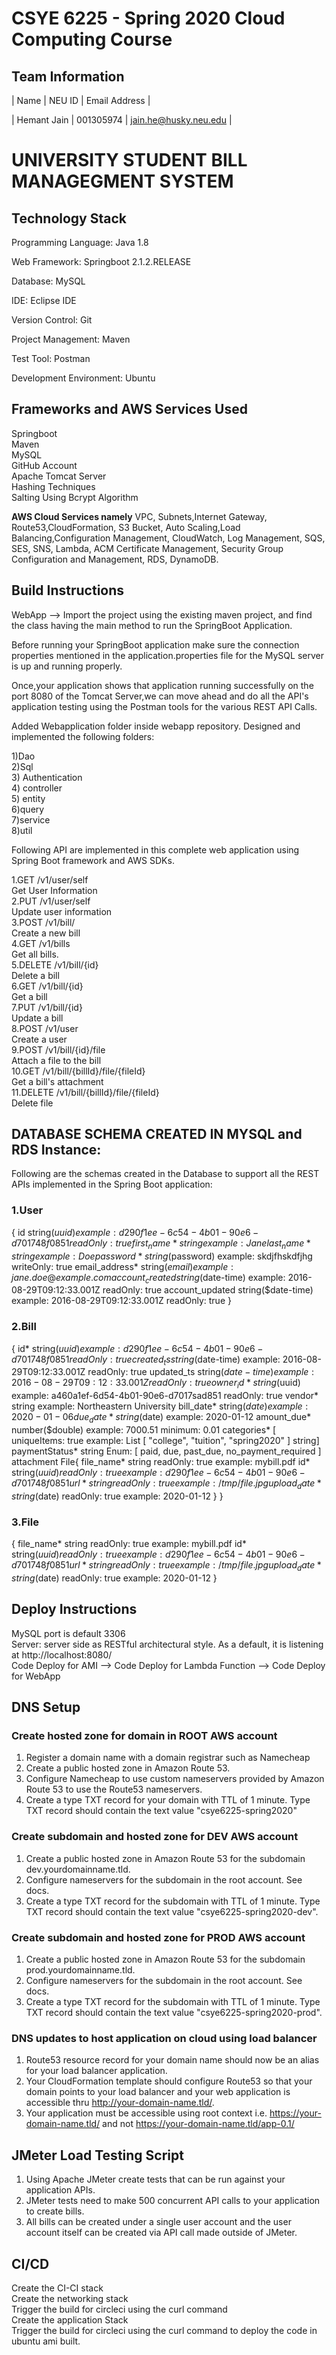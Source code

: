 
# CSYE 6225 - Spring 2020 Cloud Computing Course
## Team Information

| Name        | NEU ID    | Email Address           |

| Hemant Jain  | 001305974 | jain.he@husky.neu.edu  |
# UNIVERSITY STUDENT BILL MANAGEGMENT SYSTEM

## Technology Stack

Programming Language: Java 1.8

Web Framework: Springboot 2.1.2.RELEASE

Database: MySQL

IDE: Eclipse IDE

Version Control: Git

Project Management: Maven

Test Tool: Postman

Development Environment: Ubuntu

## Frameworks and AWS Services Used
Springboot<br/> 
Maven<br/> 
MySQL<br/> 
GitHub Account<br/> 
Apache Tomcat Server<br/> 
Hashing Techniques<br/> 
Salting Using Bcrypt Algorithm<br/> 

**AWS Cloud Services namely**
VPC, Subnets,Internet Gateway, Route53,CloudFormation, S3 Bucket, Auto Scaling,Load Balancing,Configuration Management, CloudWatch, Log Management, SQS, SES, SNS, Lambda, ACM Certificate Management, Security Group Configuration and Management, RDS, DynamoDB.

## Build Instructions
WebApp --> Import the project using the existing maven project, and find the class having the main method to run the SpringBoot Application.<br/>

Before running your SpringBoot application make sure the connection properties mentioned in the application.properties file for the MySQL server is up and running properly.<br/>

Once,your application shows that application running successfully on the port 8080 of the Tomcat Server,we can move ahead and do all the API's application testing using the Postman tools for the various REST API Calls.<br/>

Added Webapplication folder inside webapp repository. Designed and implemented the following folders:<br/>

1)Dao<br/> 
2)Sql<br/> 
3) Authentication<br/> 
4) controller<br/> 
5) entity<br/> 
6)query<br/>
7)service<br/> 
8)util<br/>

Following API are implemented in this complete web application using Spring Boot framework and AWS SDKs.<br/>

1.GET /v1/user/self<br/>
  Get User Information<br/>
2.PUT /v1/user/self <br/> 
  Update user information<br/>
3.POST /v1/bill/  <br/>
  Create a new bill<br/>
4.GET /v1/bills  <br/>
  Get all bills.<br/>
5.DELETE /v1/bill/{id}  <br/>
  Delete a bill<br/>
6.GET /v1/bill/{id}     <br/>
  Get a bill<br/>
7.PUT /v1/bill/{id} <br/>
  Update a bill <br/>
8.POST /v1/user   <br/>
  Create a user<br/>
9.POST /v1/bill/{id}/file  <br/>
  Attach a file to the bill <br/>
10.GET /v1/bill/{billId}/file/{fileId}  <br/>
   Get a bill's attachment<br/>
11.DELETE /v1/bill/{billId}/file/{fileId} <br/>
   Delete file <br/>

## DATABASE SCHEMA CREATED IN MYSQL and RDS Instance:
   Following are the schemas created in the Database to support all the REST APIs implemented in the Spring Boot application:

### 1.User
{
id	string($uuid)
example: d290f1ee-6c54-4b01-90e6-d701748f0851
readOnly: true
first_name*	string
example: Jane
last_name*	string
example: Doe
password*	string($password)
example: skdjfhskdfjhg
writeOnly: true
email_address*	string($email)
example: jane.doe@example.com
account_created	string($date-time)
example: 2016-08-29T09:12:33.001Z
readOnly: true
account_updated	string($date-time)
example: 2016-08-29T09:12:33.001Z
readOnly: true
}


### 2.Bill
{
id*	string($uuid)
example: d290f1ee-6c54-4b01-90e6-d701748f0851
readOnly: true
created_ts	string($date-time)
example: 2016-08-29T09:12:33.001Z
readOnly: true
updated_ts	string($date-time)
example: 2016-08-29T09:12:33.001Z
readOnly: true
owner_id*	string($uuid)
example: a460a1ef-6d54-4b01-90e6-d7017sad851
readOnly: true
vendor*	string
example: Northeastern University
bill_date*	string($date)
example: 2020-01-06
due_date*	string($date)
example: 2020-01-12
amount_due*	number($double)
example: 7000.51
minimum: 0.01
categories*	[
              uniqueItems: true
              example: List [ "college", "tuition", "spring2020" ]
string]
paymentStatus*	string
Enum:
     [ paid, due, past_due, no_payment_required ]
attachment	File{
              file_name*	string
              readOnly: true
              example: mybill.pdf
              id*	string($uuid)
              readOnly: true
              example: d290f1ee-6c54-4b01-90e6-d701748f0851
              url*	string
              readOnly: true
              example: /tmp/file.jpg
              upload_date*	string($date)
              readOnly: true
              example: 2020-01-12
}
}

### 3.File
{
file_name*	string
readOnly: true
example: mybill.pdf
id*	string($uuid)
readOnly: true
example: d290f1ee-6c54-4b01-90e6-d701748f0851
url*	string
readOnly: true
example: /tmp/file.jpg
upload_date*	string($date)
readOnly: true
example: 2020-01-12
}

## Deploy Instructions
   MySQL port is default 3306  <br/>
   Server: server side as RESTful architectural style. As a default, it is listening at http://localhost:8080/ <br/>
   Code Deploy for AMI     --> Code Deploy for Lambda Function       --> Code Deploy for WebApp

## DNS Setup
### Create hosted zone for domain in ROOT AWS account
1. Register a domain name with a domain registrar such as Namecheap
2. Create a public hosted zone in Amazon Route 53.
3. Configure Namecheap to use custom nameservers provided by Amazon Route 53 to use the Route53 nameservers.
4. Create a type TXT record for your domain with TTL of 1 minute. Type TXT record should contain the text value "csye6225-spring2020"

### Create subdomain and hosted zone for DEV AWS account
1. Create a public hosted zone in Amazon Route 53 for the subdomain dev.yourdomainname.tld.
2. Configure nameservers for the subdomain in the root account. See docs.
3. Create a type TXT record for the subdomain with TTL of 1 minute. Type TXT record should contain the text value "csye6225-spring2020-dev".

### Create subdomain and hosted zone for PROD AWS account
1. Create a public hosted zone in Amazon Route 53 for the subdomain prod.yourdomainname.tld.
2. Configure nameservers for the subdomain in the root account. See docs.
3. Create a type TXT record for the subdomain with TTL of 1 minute. Type TXT record should contain the text value "csye6225-spring2020-prod".

### DNS updates to host application on cloud using load balancer
1. Route53 resource record for your domain name should now be an alias for your load balancer application.
2. Your CloudFormation template should configure Route53 so that your domain points to your load balancer and your web application is accessible thru http://your-domain-name.tld/.
3. Your application must be accessible using root context i.e. https://your-domain-name.tld/ and not https://your-domain-name.tld/app-0.1/

## JMeter Load Testing Script
1. Using Apache JMeter create tests that can be run against your application APIs.
2. JMeter tests need to make 500 concurrent API calls to your application to create bills.
3. All bills can be created under a single user account and the user account itself can be created via API call made outside of JMeter.


## CI/CD
Create the CI-CI stack <br/>
 Create the networking stack<br/>
Trigger the build for circleci using the curl command<br/>
Create the application Stack<br/>
Trigger the build for circleci using the curl command to deploy the code in ubuntu ami built.<br/>

